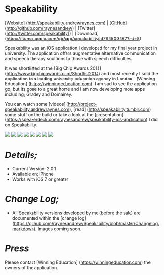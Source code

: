 Speakability
============

[Website] (http://speakability.andrewraynes.com) | [GitHub] (http://github.com/raynesandrew) | [Twitter] (http://twitter.com/speakability1) | [Download] (https://itunes.apple.com/gb/app/speakability/id784509467?mt=8)

Speakability was an iOS application I developed for my final year project in university. The application offers augmentative alternative communication and speech therapy soultions to those with speech difficulties.

It was shortlisted at the [Big Chip Awards 2014] (http://www.bigchipawards.com/Shortlist2014) and most recently I sold the application to a leading university education agency in London - [Winning Education] (https://winningeducation.com). I am sad to see the application go, but its gone to a great home and I am now developing more apps including; Gradey and Domainey.

You can watch some [videos] (http://project-speakability.andrewraynes.com), [read] (http://speakability.tumblr.com) some stuff on the build or take a look at the [presentation] (https://speakerdeck.com/raynesandrew/speakability-ios-application) I did on Speakability.

![](https://raw.github.com/raynesandrew/Speakability/master/Changelog_Screenshots/Icon_2.png) ![](https://raw.github.com/raynesandrew/Speakability/master/Changelog_Screenshots/Type_To_Talk_New.png) ![](https://raw.github.com/raynesandrew/Speakability/master/Changelog_Screenshots/Word_Talk.png) ![](https://raw.github.com/raynesandrew/Speakability/master/Changelog_Screenshots/Type_To_Talk_New.png) ![](https://raw.github.com/raynesandrew/Speakability/master/Changelog_Screenshots/Face_New.PNG) ![](https://raw.github.com/raynesandrew/Speakability/master/Changelog_Screenshots/Picture_Talk_New.png) ![](https://raw.github.com/raynesandrew/Speakability/master/Changelog_Screenshots/Pictures_New.PNG) ![](https://raw.github.com/raynesandrew/Speakability/master/Changelog_Screenshots/Settings_New.png)

***Details;***
====================================
* Current Version: 2.0.1
* Available on; iPhone
* Works with iOS 7 or greater

***Change Log;***
====================================
* All Speakability versions developed by me (before the sale) are documented within the [change log] (https://github.com/raynesandrew/Speakability/blob/master/Changelog.markdown). Images coming soon.

***Press***
====================================
Please contact [Winning Education] (https://winningeducation.com) the owners of the application.
